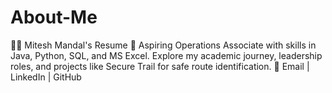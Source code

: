 # About-Me
👨‍💻 Mitesh Mandal's Resume 📝 Aspiring Operations Associate with skills in Java, Python, SQL, and MS Excel. Explore my academic journey, leadership roles, and projects like Secure Trail for safe route identification. 📧 Email | LinkedIn | GitHub
